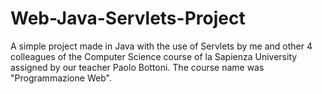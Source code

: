 # Web-Java-Servlets-Project
A simple project made in Java with the use of Servlets by me and other 4 colleagues of the Computer Science course of la Sapienza University assigned by our teacher Paolo Bottoni. The course name was "Programmazione Web".
